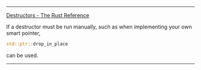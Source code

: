 
_____

[Destructors - The Rust Reference](https://doc.rust-lang.org/reference/destructors.html)

If a destructor must be run manually, such as when implementing your own smart pointer, 

```rust
std::ptr::drop_in_place
```

can be used.

_____
